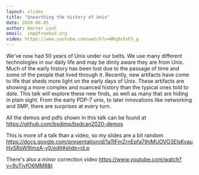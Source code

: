 ```yaml
---
layout: slides
title: "Unearthing the history of Unix"
date: 2020-06-05
author: Warner Losh
email:  imp@freebsd.org
video: https://www.youtube.com/watch?v=NRq8xEvFS_g
---
```

We've now had 50 years of Unix under our belts. We use many different technologies in our daily life and may be dimly aware they are from Unix. Much of the early history has been lost due to the passage of time and some of the people that lived through it. Recently, new artifacts have come to life that sheds more light on the early days of Unix. These artifacts are showing a more complex and nuanced history than the typical ones told to date. This talk will explore these new finds, as well as many that are hiding in plain sight. From the early PDP-7 unix, to later innovations like networking and SMP, there are surprises at every turn.

All the demos and pdfs shown in this talk can be found at https://github.com/bsdimp/bsdcan2020-demos

This is more of a talk than a video, so my slides are a bit random https://docs.google.com/presentation/d/1aTtFmZrnEpfa7thjMUOVO3ElsKvauHvSRsW9lmzA-y0/edit#slide=id.p

There's also a minor correction video https://www.youtube.com/watch?v=9uTjyfO6MM8&t
